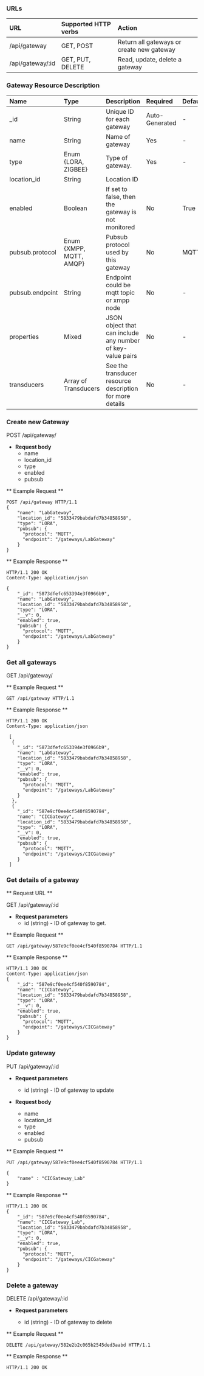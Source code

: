 
### URLs 

|URL | Supported HTTP verbs| Action
|:----------|:-------|:-------------|
|/api/gateway | GET, POST| Return all gateways or create new gateway|
|/api/gateway/:id | GET, PUT, DELETE| Read, update, delete a gateway|


### Gateway Resource Description

| Name | Type | Description | Required | Default|
|:----------|:-----|:------------|:----|:--------|
|_id|String| Unique ID for each gateway| Auto-Generated| -|
|name|String| Name of gateway| Yes|-|
|type|Enum {LORA, ZIGBEE}| Type of gateway.| Yes | -|
|location_id| String| Location ID | 
|enabled | Boolean| If set to false, then the gateway is not monitored| No | True|
|pubsub.protocol| Enum {XMPP, MQTT, AMQP}| Pubsub protocol used by this gateway | No |MQTT|
|pubsub.endpoint| String| Endpoint could be mqtt topic or xmpp node| No |-|
|properties | Mixed| JSON object that can include any number of key-value pairs| No|-|
|transducers| Array of Transducers| See the transducer resource description for more details | No|-|

### Create new Gateway 

<span class ="operation">POST /api/gateway/ </span>

- **Request body** 
    * name 
    * location_id
    * type
    * enabled
    * pubsub

** Example Request **
```http
POST /api/gateway HTTP/1.1
{
    "name": "LabGateway",
    "location_id": "5833479babdafd7b34858958",
    "type": "LORA",
    "pubsub": {
      "protocol": "MQTT",
      "endpoint": "/gateways/LabGateway"
    } 
}
```

** Example Response **
```http
HTTP/1.1 200 OK
Content-Type: application/json

{
    "_id": "5873dfefc653394e3f0966b9",
    "name": "LabGateway",
    "location_id": "5833479babdafd7b34858958",
    "type": "LORA",
    "__v": 0,
    "enabled": true,
    "pubsub": {
      "protocol": "MQTT",
      "endpoint": "/gateways/LabGateway"
    }  
}
```

### Get all gateways
<span class ="operation">GET /api/gateway/ </span>

** Example Request **
```http
GET /api/gateway HTTP/1.1
```

** Example Response **
```http
HTTP/1.1 200 OK
Content-Type: application/json

 [
  {
    "_id": "5873dfefc653394e3f0966b9",
    "name": "LabGateway",
    "location_id": "5833479babdafd7b34858958",
    "type": "LORA",
    "__v": 0,
    "enabled": true,
    "pubsub": {
      "protocol": "MQTT",
      "endpoint": "/gateways/LabGateway"
    }
  },
  {
    "_id": "587e9cf0ee4cf540f8590784",
    "name": "CICGateway",
    "location_id": "5833479babdafd7b34858958",
    "type": "LORA",
    "__v": 0,
    "enabled": true,
    "pubsub": {
      "protocol": "MQTT",
      "endpoint": "/gateways/CICGateway"
    }
 ]    

```

### Get details of a gateway
** Request URL **

<span class ="operation">GET /api/gateway/:id </span>

- **Request parameters**
	* id (string) - ID of gateway to get.

** Example Request **

```http
GET /api/gateway/587e9cf0ee4cf540f8590784 HTTP/1.1

```

** Example Response **

```http
HTTP/1.1 200 OK
Content-Type: application/json
{
    "_id": "587e9cf0ee4cf540f8590784",
    "name": "CICGateway",
    "location_id": "5833479babdafd7b34858958",
    "type": "LORA",
    "__v": 0,
    "enabled": true,
    "pubsub": {
      "protocol": "MQTT",
      "endpoint": "/gateways/CICGateway"
    }
}
```
### Update gateway
<span class ="operation">PUT /api/gateway/:id </span>

- **Request parameters**
	* id (string) - ID of gateway to update

- **Request body** 
	* name 
	* location_id
    * type
    * enabled
    * pubsub

** Example Request **
```http
PUT /api/gateway/587e9cf0ee4cf540f8590784 HTTP/1.1

{
	"name" : "CICGateway_Lab"
}
```

** Example Response **
```http
HTTP/1.1 200 OK
{
    "_id": "587e9cf0ee4cf540f8590784",
    "name": "CICGateway_Lab",
    "location_id": "5833479babdafd7b34858958",
    "type": "LORA",
    "__v": 0,
    "enabled": true,
    "pubsub": {
      "protocol": "MQTT",
      "endpoint": "/gateways/CICGateway"
    }
}
```

### Delete a gateway
<span class ="operation">DELETE /api/gateway/:id </span>

- **Request parameters**

	* id (string) - ID of gateway to delete

** Example Request **
```http
DELETE /api/gateway/582e2b2c065b2545ded3aabd HTTP/1.1
```

** Example Response **
```http
HTTP/1.1 200 OK
```

